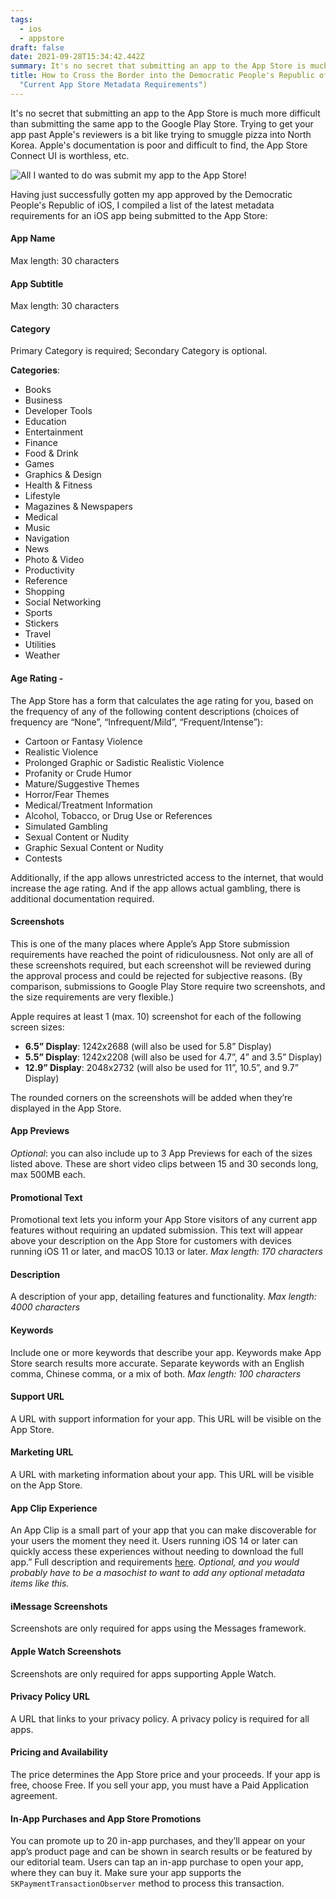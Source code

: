 ```yaml
---
tags:
  - ios
  - appstore
draft: false
date: 2021-09-28T15:34:42.442Z
summary: It's no secret that submitting an app to the App Store is much more difficult than submitting the same app to the Google Play Store. Trying to get your app past Apple's reviewers is a bit like trying to smuggle pizza into North Korea.
title: How to Cross the Border into the Democratic People's Republic of iOS (aka,
  "Current App Store Metadata Requirements")
---
```


It's no secret that submitting an app to the App Store is much more difficult than submitting the same app to the Google Play Store. Trying to get your app past Apple's reviewers is a bit like trying to smuggle pizza into North Korea. Apple's documentation is poor and difficult to find, the App Store Connect UI is worthless, etc.

![All I wanted to do was submit my app to the App Store!](/static/images/screen-shot-2021-09-28-at-10.53.19-am.png 'jackie-chan-appstore')

Having just successfully gotten my app approved by the Democratic People's Republic of iOS, I compiled a list of the latest metadata requirements for an iOS app being submitted to the App Store:

#### App Name

Max length: 30 characters

#### App Subtitle

Max length: 30 characters

#### Category

Primary Category is required; Secondary Category is optional.

**Categories**:

- Books
- Business
- Developer Tools
- Education
- Entertainment
- Finance
- Food & Drink
- Games
- Graphics & Design
- Health & Fitness
- Lifestyle
- Magazines & Newspapers
- Medical
- Music
- Navigation
- News
- Photo & Video
- Productivity
- Reference
- Shopping
- Social Networking
- Sports
- Stickers
- Travel
- Utilities
- Weather

#### Age Rating -

The App Store has a form that calculates the age rating for you, based on the frequency of any of the following content descriptions (choices of frequency are “None”, “Infrequent/Mild”, “Frequent/Intense”):

- Cartoon or Fantasy Violence
- Realistic Violence
- Prolonged Graphic or Sadistic Realistic Violence
- Profanity or Crude Humor
- Mature/Suggestive Themes
- Horror/Fear Themes
- Medical/Treatment Information
- Alcohol, Tobacco, or Drug Use or References
- Simulated Gambling
- Sexual Content or Nudity
- Graphic Sexual Content or Nudity
- Contests

Additionally, if the app allows unrestricted access to the internet, that would increase the age rating. And if the app allows actual gambling, there is additional documentation required.

#### Screenshots

This is one of the many places where Apple’s App Store submission requirements have reached the point of ridiculousness. Not only are all of these screenshots required, but each screenshot will be reviewed during the approval process and could be rejected for subjective reasons. (By comparison, submissions to Google Play Store require two screenshots, and the size requirements are very flexible.)

Apple requires at least 1 (max. 10) screenshot for each of the following screen sizes:

- **6.5” Display**: 1242x2688 (will also be used for 5.8” Display)
- **5.5” Display**: 1242x2208 (will also be used for 4.7”, 4” and 3.5” Display)
- **12.9” Display**: 2048x2732 (will also be used for 11”, 10.5”, and 9.7” Display)

The rounded corners on the screenshots will be added when they’re displayed in the App Store.

#### App Previews

_Optional_: you can also include up to 3 App Previews for each of the sizes listed above. These are short video clips between 15 and 30 seconds long, max 500MB each.

#### Promotional Text

Promotional text lets you inform your App Store visitors of any current app features without requiring an updated submission. This text will appear above your description on the App Store for customers with devices running iOS 11 or later, and macOS 10.13 or later. _Max length: 170 characters_

#### Description

A description of your app, detailing features and functionality. _Max length: 4000 characters_

#### Keywords

Include one or more keywords that describe your app. Keywords make App Store search results more accurate. Separate keywords with an English comma, Chinese comma, or a mix of both. _Max length: 100 characters_

#### Support URL

A URL with support information for your app. This URL will be visible on the App Store.

#### Marketing URL

A URL with marketing information about your app. This URL will be visible on the App Store.

#### App Clip Experience

An App Clip is a small part of your app that you can make discoverable for your users the moment they need it. Users running iOS 14 or later can quickly access these experiences without needing to download the full app.” Full description and requirements [here](https://help.apple.com/app-store-connect/#/dev5b665db74). _Optional, and you would probably have to be a masochist to want to add any optional metadata items like this._

#### iMessage Screenshots

Screenshots are only required for apps using the Messages framework.

#### Apple Watch Screenshots

Screenshots are only required for apps supporting Apple Watch.

#### Privacy Policy URL

A URL that links to your privacy policy. A privacy policy is required for all apps.

#### Pricing and Availability

The price determines the App Store price and your proceeds. If your app is free, choose Free. If you sell your app, you must have a Paid Application agreement.

#### In-App Purchases and App Store Promotions

You can promote up to 20 in-app purchases, and they’ll appear on your app’s product page and can be shown in search results or be featured by our editorial team. Users can tap an in-app purchase to open your app, where they can buy it. Make sure your app supports the `SKPaymentTransactionObserver` method to process this transaction.
